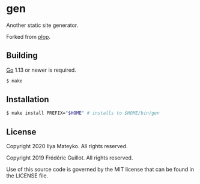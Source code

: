 # gen

Another static site generator.

Forked from [plop].


## Building

[Go] 1.13 or newer is required.

```sh
$ make
```

## Installation

```sh
$ make install PREFIX="$HOME" # installs to $HOME/bin/gen
```

## License

Copyright 2020 Ilya Mateyko. All rights reserved.

Copyright 2019 Frédéric Guillot. All rights reserved.

Use of this source code is governed by the MIT license that can be found in the LICENSE file.

[plop]: https://github.com/fguillot/plop
[Go]: https://golang.org/dl/
